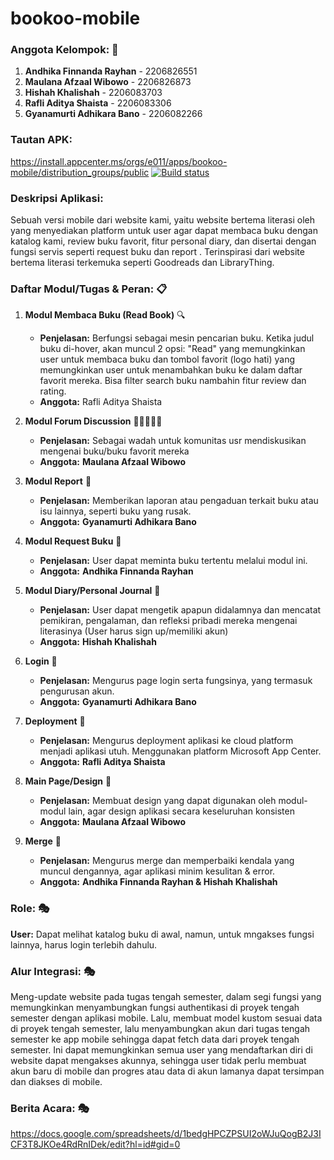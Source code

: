 # bookoo-mobile
### **Anggota Kelompok:** 👥
1. **Andhika Finnanda Rayhan** - 2206826551
2. **Maulana Afzaal Wibowo** - 2206826873
3. **Hishah Khalishah** - 2206083703
4. **Rafli Aditya Shaista** - 2206083306
5. **Gyanamurti Adhikara Bano** - 2206082266

### **Tautan APK:**
https://install.appcenter.ms/orgs/e011/apps/bookoo-mobile/distribution_groups/public
[![Build status](https://build.appcenter.ms/v0.1/apps/409dfe6d-a078-45b7-b483-ceac1e5e4966/branches/main/badge)](https://appcenter.ms)

### **Deskripsi Aplikasi:**
Sebuah versi mobile dari website kami, yaitu website bertema literasi oleh yang menyediakan platform untuk user agar dapat membaca buku dengan katalog kami, review buku favorit, fitur personal diary, dan disertai dengan fungsi servis seperti request buku dan report . Terinspirasi dari website bertema literasi terkemuka seperti Goodreads dan LibraryThing.

### **Daftar Modul/Tugas & Peran:** 📋

1. **Modul Membaca Buku (Read Book)** 🔍 
   - **Penjelasan:** Berfungsi sebagai mesin pencarian buku. Ketika judul buku di-hover, akan muncul 2 opsi: "Read" yang memungkinkan user untuk membaca buku dan tombol favorit (logo hati) yang memungkinkan user untuk menambahkan buku ke dalam daftar favorit mereka. Bisa filter search buku nambahin fitur review dan rating.
   - **Anggota:** Rafli Aditya Shaista

2. **Modul Forum Discussion** 👨🏾‍🤝‍👨🏻
   - **Penjelasan:** Sebagai wadah untuk komunitas usr mendiskusikan mengenai buku/buku favorit mereka
   - **Anggota:** **Maulana Afzaal Wibowo**

3. **Modul Report** 📝
   - **Penjelasan:** Memberikan laporan atau pengaduan terkait buku atau isu lainnya, seperti buku yang rusak.
   - **Anggota:** **Gyanamurti Adhikara Bano**

4. **Modul Request Buku** 📖
   - **Penjelasan:** User dapat meminta buku tertentu melalui modul ini.
   - **Anggota:** **Andhika Finnanda Rayhan** 

5. **Modul Diary/Personal Journal** 📔
   - **Penjelasan:** User dapat mengetik apapun didalamnya dan mencatat pemikiran, pengalaman, dan refleksi pribadi mereka mengenai literasinya (User harus sign up/memiliki akun)
   - **Anggota:** **Hishah Khalishah**
  
6. **Login** 📔
   - **Penjelasan:** Mengurus page login serta fungsinya, yang termasuk pengurusan akun.
   - **Anggota:** **Gyanamurti Adhikara Bano**
     
7. **Deployment** 📔
   - **Penjelasan:** Mengurus deployment aplikasi ke cloud platform menjadi aplikasi utuh. Menggunakan platform Microsoft App Center.
   - **Anggota:** **Rafli Aditya Shaista**

8. **Main Page/Design** 📔
   - **Penjelasan:** Membuat design yang dapat digunakan oleh modul-modul lain, agar design aplikasi secara keseluruhan konsisten
   - **Anggota:** **Maulana Afzaal Wibowo**
  
9. **Merge** 📔
   - **Penjelasan:** Mengurus merge dan memperbaiki kendala yang muncul dengannya, agar aplikasi minim kesulitan & error.
   - **Anggota:** **Andhika Finnanda Rayhan & Hishah Khalishah**

### **Role:** 🎭
**User:** Dapat melihat katalog buku di awal, namun, untuk mngakses fungsi lainnya, harus login terlebih dahulu.

### **Alur Integrasi:** 🎭
Meng-update website pada tugas tengah semester, dalam segi fungsi yang memungkinkan menyambungkan fungsi authentikasi di proyek tengah semester dengan aplikasi mobile. Lalu, membuat model kustom sesuai data di proyek tengah semester, lalu menyambungkan akun dari tugas tengah semester ke app mobile sehingga dapat fetch data dari proyek tengah semester.  Ini dapat memungkinkan semua user yang mendaftarkan diri di website dapat mengakses akunnya, sehingga user tidak perlu membuat akun baru di mobile dan progres atau data di akun lamanya dapat tersimpan dan diakses di mobile.

### **Berita Acara:** 🎭
https://docs.google.com/spreadsheets/d/1bedgHPCZPSUI2oWJuQogB2J3ICF3T8JKOe4RdRnIDek/edit?hl=id#gid=0
